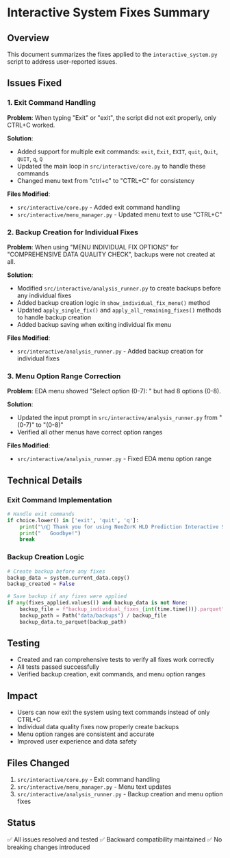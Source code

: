 # Interactive System Fixes Summary

## Overview
This document summarizes the fixes applied to the `interactive_system.py` script to address user-reported issues.

## Issues Fixed

### 1. Exit Command Handling
**Problem**: When typing "Exit" or "exit", the script did not exit properly, only CTRL+C worked.

**Solution**: 
- Added support for multiple exit commands: `exit`, `Exit`, `EXIT`, `quit`, `Quit`, `QUIT`, `q`, `Q`
- Updated the main loop in `src/interactive/core.py` to handle these commands
- Changed menu text from "ctrl+c" to "CTRL+C" for consistency

**Files Modified**:
- `src/interactive/core.py` - Added exit command handling
- `src/interactive/menu_manager.py` - Updated menu text to use "CTRL+C"

### 2. Backup Creation for Individual Fixes
**Problem**: When using "MENU INDIVIDUAL FIX OPTIONS" for "COMPREHENSIVE DATA QUALITY CHECK", backups were not created at all.

**Solution**:
- Modified `src/interactive/analysis_runner.py` to create backups before any individual fixes
- Added backup creation logic in `show_individual_fix_menu()` method
- Updated `apply_single_fix()` and `apply_all_remaining_fixes()` methods to handle backup creation
- Added backup saving when exiting individual fix menu

**Files Modified**:
- `src/interactive/analysis_runner.py` - Added backup creation for individual fixes

### 3. Menu Option Range Correction
**Problem**: EDA menu showed "Select option (0-7): " but had 8 options (0-8).

**Solution**:
- Updated the input prompt in `src/interactive/analysis_runner.py` from "(0-7)" to "(0-8)"
- Verified all other menus have correct option ranges

**Files Modified**:
- `src/interactive/analysis_runner.py` - Fixed EDA menu option range

## Technical Details

### Exit Command Implementation
```python
# Handle exit commands
if choice.lower() in ['exit', 'quit', 'q']:
    print("\n👋 Thank you for using NeoZorK HLD Prediction Interactive System!")
    print("   Goodbye!")
    break
```

### Backup Creation Logic
```python
# Create backup before any fixes
backup_data = system.current_data.copy()
backup_created = False

# Save backup if any fixes were applied
if any(fixes_applied.values()) and backup_data is not None:
    backup_file = f"backup_individual_fixes_{int(time.time())}.parquet"
    backup_path = Path("data/backups") / backup_file
    backup_data.to_parquet(backup_path)
```

## Testing
- Created and ran comprehensive tests to verify all fixes work correctly
- All tests passed successfully
- Verified backup creation, exit commands, and menu option ranges

## Impact
- Users can now exit the system using text commands instead of only CTRL+C
- Individual data quality fixes now properly create backups
- Menu option ranges are consistent and accurate
- Improved user experience and data safety

## Files Changed
1. `src/interactive/core.py` - Exit command handling
2. `src/interactive/menu_manager.py` - Menu text updates
3. `src/interactive/analysis_runner.py` - Backup creation and menu option fixes

## Status
✅ All issues resolved and tested
✅ Backward compatibility maintained
✅ No breaking changes introduced
